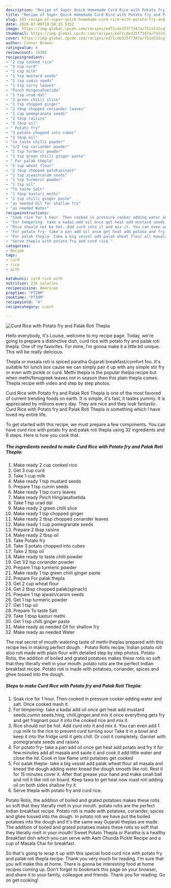 ```yaml
---
description: "Recipe of Super Quick Homemade Curd Rice with Potato fry and Palak Roti Thepla"
title: "Recipe of Super Quick Homemade Curd Rice with Potato fry and Palak Roti Thepla"
slug: 165-recipe-of-super-quick-homemade-curd-rice-with-potato-fry-and-palak-roti-thepla
date: 2020-07-06T10:58:15.535Z
image: https://img-global.cpcdn.com/recipes/ed71cde325f7347a/751x532cq70/curd-rice-with-potato-fry-and-palak-roti-thepla-recipe-main-photo.jpg
thumbnail: https://img-global.cpcdn.com/recipes/ed71cde325f7347a/751x532cq70/curd-rice-with-potato-fry-and-palak-roti-thepla-recipe-main-photo.jpg
cover: https://img-global.cpcdn.com/recipes/ed71cde325f7347a/751x532cq70/curd-rice-with-potato-fry-and-palak-roti-thepla-recipe-main-photo.jpg
author: Connor Brewer
ratingvalue: 4
reviewcount: 14386
recipeingredient:
- "2 cup cooked rice"
- "3 cup curd"
- "1 cup milk"
- "1 tsp mustard seeds"
- "1 tsp cumin seeds"
- "1 tsp curry leaves"
- "Pinch Hingasafoetida"
- "1 tsp urad dal"
- "2 green chilli slice"
- "1 tsp chopped ginger"
- "2 tbsp chopped coriander leaves"
- "1 cup pomegranate seeds"
- "2 tbsp raisins"
- "2 tbsp oil"
- " Potato fry"
- "3 potato chopped into cubes"
- "2 tbsp oil"
- "to taste chilli powder"
- "1/2 tsp coriander powder"
- "1 tsp turmeric powder"
- "1 tsp green chiili ginger paste"
- " For palak thepla"
- "2 cup wheat flour"
- "2 tbsp chopped palakspinach"
- "1 tsp ajwaincarom seeds"
- "1 tsp turmeric powder"
- "1 tsp oil"
- "To taste Salt"
- "1 tbsp kasturi methi"
- "1 tsp chilli ginger paste"
- "as needed Oil for shallow fry"
- "as needed Water"
recipeinstructions:
- "Soak rice for 1 hour. Then cooked in pressure cooker adding water and salt. Once cooked mash it."
- "For tempering- take a kadai add oil once get heat add mustard seeds,cumin seeds,hing, chiili,ginger,and mix it once everything gets fry and get fragnant pour it into the cooked rice and mix it."
- "Rice should not be hot. Add curd into it and mix it. You can even add 1 cup milk to the rice to prevent curd turning sour Take it in a bowl and keep it into the fridge until it gets chill. Or cool it completely. Garnier with pomegranate seeds and raisins"
- "For potato fry- take a pan add oil once get heat add potato and fry it for few minutes add all masala and saute it and cook it add little water and close the lid. Cook in low flame until potatoes get cooked"
- "For palak thepla- take a big vessel add palak wheat flour all masala and knead the dough adding water knead the dough smooth like roti. Rest it for 15 minutes cover it. After that grease your hand and make small ball and roll it like roti on board. Keep tawa to get heat now roast roti adding oil on both sides shallow fry it."
- "Serve thepla with potato fry and curd rice."
categories:
- Recipe
tags:
- curd
- rice
- with

katakunci: curd rice with 
nutrition: 216 calories
recipecuisine: American
preptime: "PT28M"
cooktime: "PT39M"
recipeyield: "4"
recipecategory: Lunch

---
```



![Curd Rice with Potato fry and Palak Roti Thepla](https://img-global.cpcdn.com/recipes/ed71cde325f7347a/751x532cq70/curd-rice-with-potato-fry-and-palak-roti-thepla-recipe-main-photo.jpg)

Hello everybody, it's Louise, welcome to my recipe page. Today, we're going to prepare a distinctive dish, curd rice with potato fry and palak roti thepla. One of my favorites. For mine, I'm gonna make it a little bit unique. This will be really delicious.

Thepla or masala roti is spiced paratha Gujarati breakfast/comfort foo. It&#39;s suitable for lunch box cause we can simply pair it up with any simple stir fry or even with pickle or curd. Methi thepla is the popular thelpa recipe but when methi/fenugreek leaves not in season then this plain thepla comes. Thepla recipe with video and step by step photos.

Curd Rice with Potato fry and Palak Roti Thepla is one of the most favored of current trending foods on earth. It is simple, it's fast, it tastes yummy. It is appreciated by millions every day. They are nice and they look fantastic. Curd Rice with Potato fry and Palak Roti Thepla is something which I have loved my entire life.


To get started with this recipe, we must prepare a few components. You can have curd rice with potato fry and palak roti thepla using 32 ingredients and 6 steps. Here is how you cook that.

<!--inarticleads1-->

##### The ingredients needed to make Curd Rice with Potato fry and Palak Roti Thepla:

1. Make ready 2 cup cooked rice
1. Get 3 cup curd
1. Take 1 cup milk
1. Make ready 1 tsp mustard seeds
1. Prepare 1 tsp cumin seeds
1. Make ready 1 tsp curry leaves
1. Make ready Pinch Hing/asafoetida
1. Take 1 tsp urad dal
1. Make ready 2 green chilli slice
1. Make ready 1 tsp chopped ginger
1. Make ready 2 tbsp chopped coriander leaves
1. Make ready 1 cup pomegranate seeds
1. Prepare 2 tbsp raisins
1. Make ready 2 tbsp oil
1. Take  Potato fry
1. Take 3 potato chopped into cubes
1. Take 2 tbsp oil
1. Make ready to taste chilli powder
1. Get 1/2 tsp coriander powder
1. Prepare 1 tsp turmeric powder
1. Make ready 1 tsp green chiili ginger paste
1. Prepare  For palak thepla
1. Get 2 cup wheat flour
1. Get 2 tbsp chopped palak(spinach)
1. Prepare 1 tsp ajwain/carom seeds
1. Get 1 tsp turmeric powder
1. Get 1 tsp oil
1. Prepare To taste Salt
1. Take 1 tbsp kasturi methi
1. Get 1 tsp chilli ginger paste
1. Make ready as needed Oil for shallow fry
1. Make ready as needed Water


The real secret of mouth-watering taste of methi theplas prepared with this recipe lies in making perfect dough. · Potato Rotis recipe, Indian potato roti aloo roti made with plain flour with detailed step by step photos. Potato Rotis, the addition of boiled and grated potatoes makes these rotis so soft that they literally melt in your mouth. potato rotis are the perfect Indian breakfast recipe. Potato roti is made with potatoes, coriander, spices and ghee tossed into the dough. 

<!--inarticleads2-->

##### Steps to make Curd Rice with Potato fry and Palak Roti Thepla:

1. Soak rice for 1 hour. Then cooked in pressure cooker adding water and salt. Once cooked mash it.
1. For tempering- take a kadai add oil once get heat add mustard seeds,cumin seeds,hing, chiili,ginger,and mix it once everything gets fry and get fragnant pour it into the cooked rice and mix it.
1. Rice should not be hot. Add curd into it and mix it. You can even add 1 cup milk to the rice to prevent curd turning sour Take it in a bowl and keep it into the fridge until it gets chill. Or cool it completely. Garnier with pomegranate seeds and raisins
1. For potato fry- take a pan add oil once get heat add potato and fry it for few minutes add all masala and saute it and cook it add little water and close the lid. Cook in low flame until potatoes get cooked
1. For palak thepla- take a big vessel add palak wheat flour all masala and knead the dough adding water knead the dough smooth like roti. Rest it for 15 minutes cover it. After that grease your hand and make small ball and roll it like roti on board. Keep tawa to get heat now roast roti adding oil on both sides shallow fry it.
1. Serve thepla with potato fry and curd rice.


Potato Rotis, the addition of boiled and grated potatoes makes these rotis so soft that they literally melt in your mouth. potato rotis are the perfect Indian breakfast recipe. Potato roti is made with potatoes, coriander, spices and ghee tossed into the dough. In potato roti we have put the boiled potatoes into the dough and it&#39;s the same way Gujarati theplas are made. The addition of boiled and grated potatoes makes these rotis so soft that they literally melt in your mouth! Sweet Potato Thepla or Paratha is a healthy Breakfast dish which you can serve with Aam Chunda Pickle Recipe and a cup of Masala Chai for breakfast. 

So that's going to wrap it up with this special food curd rice with potato fry and palak roti thepla recipe. Thank you very much for reading. I'm sure that you will make this at home. There is gonna be interesting food at home recipes coming up. Don't forget to bookmark this page on your browser, and share it to your family, colleague and friends. Thank you for reading. Go on get cooking!
